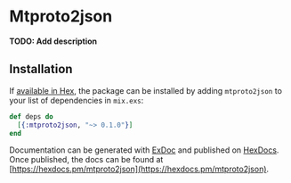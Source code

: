 # Mtproto2json

**TODO: Add description**

## Installation

If [available in Hex](https://hex.pm/docs/publish), the package can be installed
by adding `mtproto2json` to your list of dependencies in `mix.exs`:

```elixir
def deps do
  [{:mtproto2json, "~> 0.1.0"}]
end
```

Documentation can be generated with [ExDoc](https://github.com/elixir-lang/ex_doc)
and published on [HexDocs](https://hexdocs.pm). Once published, the docs can
be found at [https://hexdocs.pm/mtproto2json](https://hexdocs.pm/mtproto2json).

